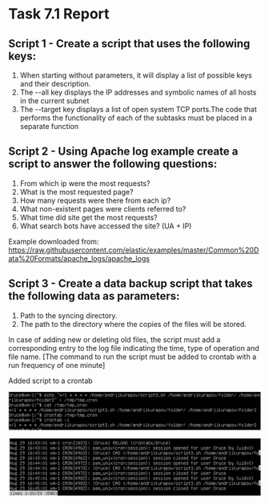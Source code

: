 # Task 7.1 Report

## Script 1 - Create a script that uses the following keys:
1. When starting without parameters, it will display a list of possible keys and their description. 
2. The --all key displays the IP addresses and symbolic names of all hosts in the current subnet 
3. The --target key displays a list of open system TCP ports.The code that performs the functionality of each of the subtasks must be placed in a separate function

## Script 2 - Using Apache log example create a script to answer the following questions:
1. From which ip were the most requests? 
2. What is the most requested page? 
3. How many requests were there from each ip? 
4. What non-existent pages were clients referred to?  
5. What time did site get the most requests? 
6. What search bots have accessed the site? (UA + IP)

Example downloaded from:
https://raw.githubusercontent.com/elastic/examples/master/Common%20Data%20Formats/apache_logs/apache_logs

## Script 3 - Create a data backup script that takes the following data as parameters:
1. Path to the syncing  directory.
2. The path to the directory where the copies of the files will be stored.

In case of adding new or deleting old files, the script must add a corresponding entry to the log file indicating the time, type of operation and file name. 
[The command to run the script must be added to crontab with a run frequency of one minute]

Added script to a crontab

![](Script3/S1.png)

![](Script3/S2.png)
